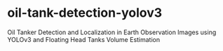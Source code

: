 # oil-tank-detection-yolov3
Oil Tanker Detection and Localization in Earth Observation Images using YOLOv3 and Floating Head Tanks Volume Estimation
